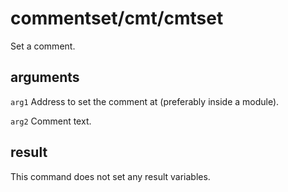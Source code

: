 # commentset/cmt/cmtset

Set a comment.

## arguments

`arg1` Address to set the comment at (preferably inside a module).

`arg2` Comment text.

## result

This command does not set any result variables.
